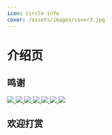 ```yaml
---
icon: circle-info
cover: /assets/images/cover3.jpg
---
```


# 介绍页


## 鸣谢

<div class="badge">
  <a href="https://vuepress.vuejs.org/zh/" target="_blank" rel="noopener noreferrer">
    <img class="nozoom" src="https://img.shields.io/badge/VuePress-v2.0.0--rc.19-%234FC08D?logo=vuedotjs&color=%234FC08D">
  </a>
  <a href="https://nodejs.org/" target="_blank" rel="noopener noreferrer">
    <img class="nozoom" src="https://img.shields.io/badge/Node.js-v18.19.0-%235FA04E?logo=nodedotjs&logoColor=%235FA04E
">
  </a>
  <a href="https://git-scm.com/downloads" target="_blank" rel="noopener noreferrer">
    <img class="nozoom" src="https://img.shields.io/badge/Git-2.47.1-%23F05032?logo=git&logoColor=%23F05032">
  </a>
  <a href="https://commonmark.org/help/" target="_blank" rel="noopener noreferrer">
    <img class="nozoom" src="https://img.shields.io/badge/Markdown-blue?logo=markdown&logoColor=fff&labelColor=555">
  </a>
  <a href="https://www.github.com/" target="_blank" rel="noopener noreferrer">
    <img class="nozoom" src="https://img.shields.io/badge/GitHub-blue?logo=github&logoColor=fff&labelColor=555">
  </a>
  <a href="https://netlify.com/" target="_blank" rel="noopener noreferrer">
    <img class="nozoom" src="https://img.shields.io/badge/Netlify-blue?logo=netlify&logoColor=fff&labelColor=555">
  </a>
  <a href="https://pages.cloudflare.com/" target="_blank" rel="noopener noreferrer">
    <img class="nozoom" src="https://img.shields.io/badge/Cloudflare%20Pages-blue?logo=cloudflarepages&logoColor=fff&labelColor=555">
  </a>
</div>



## 欢迎打赏